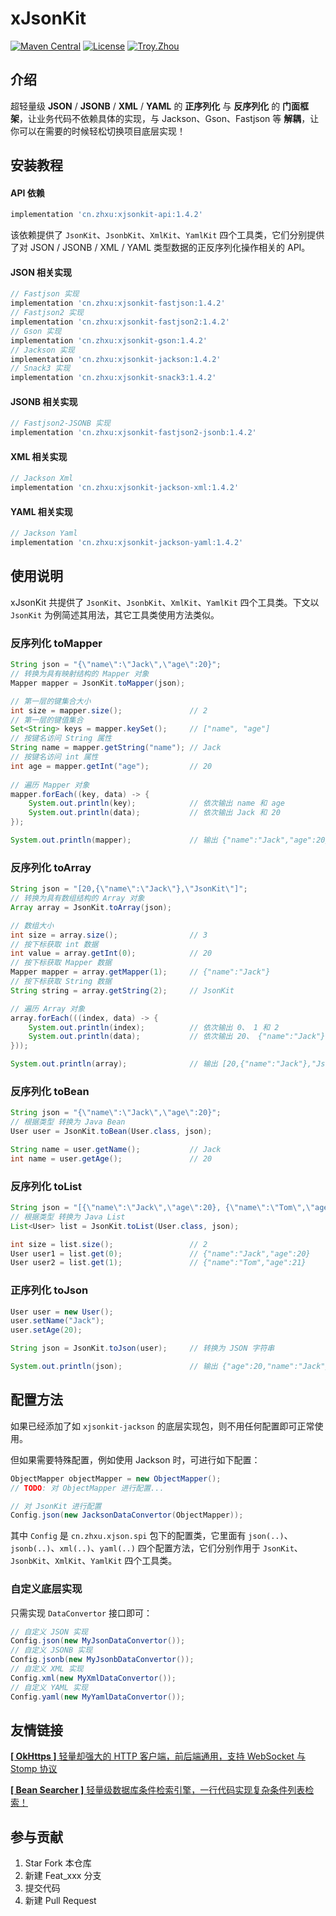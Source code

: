 # xJsonKit

<p>
    <a href="https://maven-badges.herokuapp.com/maven-central/cn.zhxu/xjsonkit/"><img src="https://maven-badges.herokuapp.com/maven-central/cn.zhxu/xjsonkit/badge.svg" alt="Maven Central"></a>
    <a href="https://gitee.com/troyzhxu/xjsonkit/blob/master/LICENSE"><img src="https://img.shields.io/hexpm/l/plug.svg" alt="License"></a>
    <a href="https://github.com/troyzhxu"><img src="https://img.shields.io/badge/%E4%BD%9C%E8%80%85-troyzhxu-orange.svg" alt="Troy.Zhou"></a>
</p>

## 介绍

超轻量级 **JSON** / **JSONB** / **XML** / **YAML** 的 **正序列化** 与 **反序列化** 的 **门面框架**，让业务代码不依赖具体的实现，与 Jackson、Gson、Fastjson 等 **解耦**，让你可以在需要的时候轻松切换项目底层实现！

## 安装教程

#### API 依赖

```groovy
implementation 'cn.zhxu:xjsonkit-api:1.4.2'
```

该依赖提供了 `JsonKit`、`JsonbKit`、`XmlKit`、`YamlKit` 四个工具类，它们分别提供了对 JSON / JSONB / XML / YAML 类型数据的正反序列化操作相关的 API。

#### JSON 相关实现

```groovy
// Fastjson 实现
implementation 'cn.zhxu:xjsonkit-fastjson:1.4.2'
// Fastjson2 实现
implementation 'cn.zhxu:xjsonkit-fastjson2:1.4.2'
// Gson 实现
implementation 'cn.zhxu:xjsonkit-gson:1.4.2'
// Jackson 实现
implementation 'cn.zhxu:xjsonkit-jackson:1.4.2'
// Snack3 实现
implementation 'cn.zhxu:xjsonkit-snack3:1.4.2'
```

#### JSONB 相关实现

```groovy
// Fastjson2-JSONB 实现
implementation 'cn.zhxu:xjsonkit-fastjson2-jsonb:1.4.2'
```

#### XML 相关实现

```groovy
// Jackson Xml
implementation 'cn.zhxu:xjsonkit-jackson-xml:1.4.2'
```

#### YAML 相关实现

```groovy
// Jackson Yaml
implementation 'cn.zhxu:xjsonkit-jackson-yaml:1.4.2'
```

## 使用说明

xJsonKit 共提供了 `JsonKit`、`JsonbKit`、`XmlKit`、`YamlKit` 四个工具类。下文以 `JsonKit` 为例简述其用法，其它工具类使用方法类似。

### 反序列化 toMapper

```java
String json = "{\"name\":\"Jack\",\"age\":20}";
// 转换为具有映射结构的 Mapper 对象
Mapper mapper = JsonKit.toMapper(json);

// 第一层的键集合大小
int size = mapper.size();               // 2
// 第一层的键值集合
Set<String> keys = mapper.keySet();     // ["name", "age"]
// 按键名访问 String 属性
String name = mapper.getString("name"); // Jack
// 按键名访问 int 属性
int age = mapper.getInt("age");         // 20
    
// 遍历 Mapper 对象
mapper.forEach((key, data) -> {
    System.out.println(key);            // 依次输出 name 和 age
    System.out.println(data);           // 依次输出 Jack 和 20
});

System.out.println(mapper);             // 输出 {"name":"Jack","age":20}
```

### 反序列化 toArray

```java
String json = "[20,{\"name\":\"Jack\"},\"JsonKit\"]";
// 转换为具有数组结构的 Array 对象
Array array = JsonKit.toArray(json);

// 数组大小
int size = array.size();                // 3
// 按下标获取 int 数据
int value = array.getInt(0);            // 20
// 按下标获取 Mapper 数据
Mapper mapper = array.getMapper(1);     // {"name":"Jack"}
// 按下标获取 String 数据
String string = array.getString(2);     // JsonKit

// 遍历 Array 对象
array.forEach(((index, data) -> {
    System.out.println(index);          // 依次输出 0、 1 和 2
    System.out.println(data);           // 依次输出 20、 {"name":"Jack"} 和 JsonKit
}));

System.out.println(array);              // 输出 [20,{"name":"Jack"},"JsonKit"]
```

### 反序列化 toBean

```java
String json = "{\"name\":\"Jack\",\"age\":20}";
// 根据类型 转换为 Java Bean
User user = JsonKit.toBean(User.class, json);

String name = user.getName();           // Jack
int name = user.getAge();               // 20
```

### 反序列化 toList

```java
String json = "[{\"name\":\"Jack\",\"age\":20}, {\"name\":\"Tom\",\"age\":21}]";
// 根据类型 转换为 Java List
List<User> list = JsonKit.toList(User.class, json);

int size = list.size();                 // 2
User user1 = list.get(0);               // {"name":"Jack","age":20}
User user2 = list.get(1);               // {"name":"Tom","age":21}
```

### 正序列化 toJson

```java
User user = new User();
user.setName("Jack");
user.setAge(20);

String json = JsonKit.toJson(user);     // 转换为 JSON 字符串

System.out.println(json);               // 输出 {"age":20,"name":"Jack"}
```

## 配置方法

如果已经添加了如 `xjsonkit-jackson` 的底层实现包，则不用任何配置即可正常使用。

但如果需要特殊配置，例如使用 Jackson 时，可进行如下配置：

```java
ObjectMapper objectMapper = new ObjectMapper();
// TODO: 对 ObjectMapper 进行配置...

// 对 JsonKit 进行配置
Config.json(new JacksonDataConvertor(ObjectMapper));
```

其中 `Config` 是 `cn.zhxu.xjson.spi` 包下的配置类，它里面有 `json(..)`、`jsonb(..)`、`xml(..)`、`yaml(..)` 四个配置方法，它们分别作用于 `JsonKit`、`JsonbKit`、`XmlKit`、`YamlKit` 四个工具类。

### 自定义底层实现

只需实现 `DataConvertor` 接口即可：

```java
// 自定义 JSON 实现
Config.json(new MyJsonDataConvertor());
// 自定义 JSONB 实现
Config.jsonb(new MyJsonbDataConvertor());
// 自定义 XML 实现
Config.xml(new MyXmlDataConvertor());
// 自定义 YAML 实现
Config.yaml(new MyYamlDataConvertor());
```

## 友情链接

[**[ OkHttps ]** 轻量却强大的 HTTP 客户端，前后端通用，支持 WebSocket 与 Stomp 协议](https://gitee.com/troyzhxu/okhttps)

[**[ Bean Searcher ]** 轻量级数据库条件检索引擎，一行代码实现复杂条件列表检索！](https://gitee.com/troyzhxu/bean-searcher)

## 参与贡献

1. Star Fork 本仓库
2. 新建 Feat_xxx 分支
3. 提交代码
4. 新建 Pull Request

